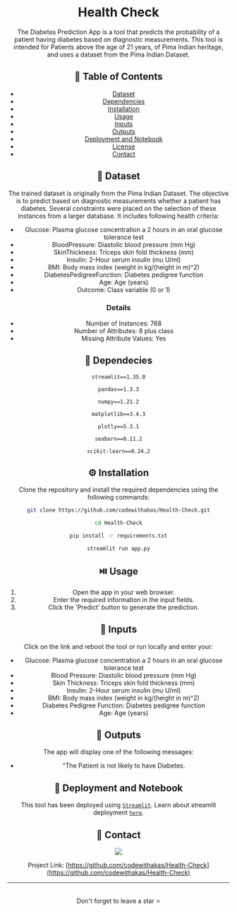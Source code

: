<div align='center'>
  

  <h1>Health Check</h1>

  <p>
The Diabetes Prediction App is a tool that predicts the probability of a patient having diabetes based on diagnostic measurements. This tool is intended for Patients above the age of 21 years, of Pima Indian heritage, and uses a dataset from the Pima Indian Dataset.
  </p>
  

<!-- Badges -->

<!-- Table of Contents -->

## :notebook_with_decorative_cover: Table of Contents

- [Dataset](#signal_strength-dataset)
- [Dependencies](#toolbox-dependecies)
- [Installation](#gear-installation)
- [Usage](#play_or_pause_button-usage)
- [Inputs](#construction-inputs)
- [Outputs](#rocket-outputs)
- [Deployment and Notebook](#triangular_flag_on_post-deployment-and-notebook)
- [License](#balance_scale-license)
- [Contact](#handshake-contact)



## :signal_strength: Dataset

The trained dataset is originally from the Pima Indian Dataset. The objective is to predict based on diagnostic measurements whether a patient has diabetes. Several constraints were placed on the selection of these instances from a larger database. It includes following health criteria:

- Glucose: Plasma glucose concentration a 2 hours in an oral glucose tolerance test
- BloodPressure: Diastolic blood pressure (mm Hg)
- SkinThickness: Triceps skin fold thickness (mm)
- Insulin: 2-Hour serum insulin (mu U/ml)
- BMI: Body mass index (weight in kg/(height in m)^2)
- DiabetesPedigreeFunction: Diabetes pedigree function
- Age: Age (years)
- Outcome: Class variable (0 or 1)

### Details
- Number of Instances: 768
- Number of Attributes: 8 plus class
- Missing Attribute Values: Yes
  

## :toolbox: Dependecies

`streamlit==1.35.0`

`pandas==1.3.3`

`numpy==1.21.2`

`matplotlib==3.4.3`

`plotly==5.3.1`

`seaborn==0.11.2`

`scikit-learn==0.24.2`


## :gear: Installation

Clone the repository and install the required dependencies using the following commands:

```bash
git clone https://github.com/codewithakas/Health-Check.git
```

```bash
cd Health-Check

```

```bash
pip install -r requirements.txt
```

```bash
streamlit run app.py
```

## :play_or_pause_button: Usage

1. Open the app in your web browser.
2. Enter the required information in the input fields.
3. Click the 'Predict' button to generate the prediction.



## :construction: Inputs
Click on the link and reboot the tool or run locally and enter your:

* Glucose: Plasma glucose concentration a 2 hours in an oral glucose tolerance test
* Blood Pressure: Diastolic blood pressure (mm Hg)
* Skin Thickness: Triceps skin fold thickness (mm)
* Insulin: 2-Hour serum insulin (mu U/ml)
* BMI: Body mass index (weight in kg/(height in m)^2)
* Diabetes Pedigree Function: Diabetes pedigree function
* Age: Age (years)



## :rocket: Outputs
The app will display one of the following messages:

* "The Patient is not likely to have Diabetes.




## :triangular_flag_on_post: Deployment and Notebook

This tool has been deployed using [`Streamlit`](https://streamlit.io/). Learn about streamlit deployment [`here`](https://docs.streamlit.io/streamlit-community-cloud/get-started/deploy-an-app). 




## :handshake: Contact

![](https://img.shields.io/badge/Gmail-D14836?style=for-the-badge&logo=gmail&logoColor=white)

Project Link: [https://github.com/codewithakas/Health-Check](https://github.com/codewithakas/Health-Check)
<hr />
<br />
<div align="center">Don't forget to leave a star ⭐️</div>
